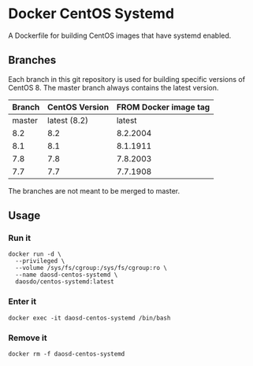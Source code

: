# Docker CentOS Systemd

A Dockerfile for building CentOS images that have systemd enabled.

## Branches

Each branch in this git repository is used for building specific versions
of CentOS 8. The master branch always contains the latest version.

|Branch |CentOS Version|FROM Docker image tag|
|-------|--------------|---------------------|
|master |latest (8.2)  |latest               |
|8.2    |8.2           |8.2.2004             |
|8.1    |8.1           |8.1.1911             |
|7.8    |7.8           |7.8.2003             |
|7.7    |7.7           |7.7.1908             |

The branches are not meant to be merged to master.

## Usage

### Run it

```
docker run -d \
  --privileged \
  --volume /sys/fs/cgroup:/sys/fs/cgroup:ro \
  --name daosd-centos-systemd \
  daosdo/centos-systemd:latest
```

### Enter it

```
docker exec -it daosd-centos-systemd /bin/bash
```

### Remove it

```
docker rm -f daosd-centos-systemd
```
